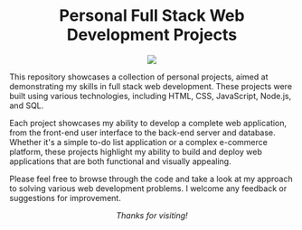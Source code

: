 <h1 align="center">Personal Full Stack Web Development Projects</h1>

<p align="center">
  <img src="https://img.shields.io/badge/Languages-HTML%20%7C%20CSS%20%7C%20JavaScript%20%7C%20Node.js%20%7C%20SQL-brightgreen">
</p>

<p>This repository showcases a collection of personal projects, aimed at demonstrating my skills in full stack web development. These projects were built using various technologies, including HTML, CSS, JavaScript, Node.js, and SQL.</p>

<p>Each project showcases my ability to develop a complete web application, from the front-end user interface to the back-end server and database. Whether it's a simple to-do list application or a complex e-commerce platform, these projects highlight my ability to build and deploy web applications that are both functional and visually appealing.</p>

<p>Please feel free to browse through the code and take a look at my approach to solving various web development problems. I welcome any feedback or suggestions for improvement.</p>

<p align="center">
  <em>Thanks for visiting!</em>
</p>


